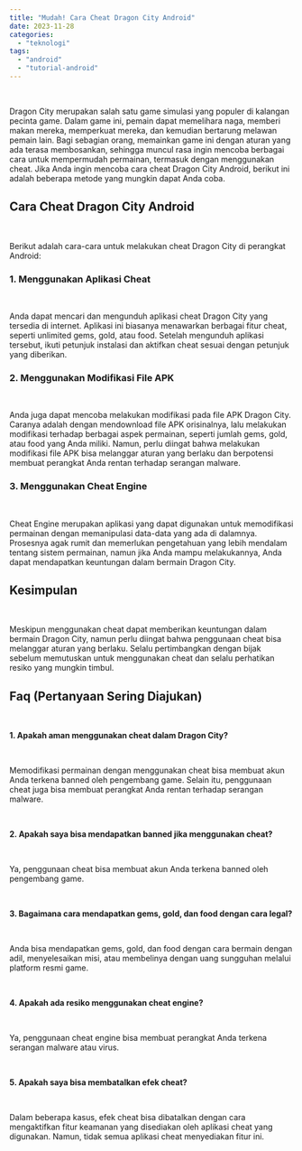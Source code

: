 ```yaml
---
title: "Mudah! Cara Cheat Dragon City Android"
date: 2023-11-28
categories: 
  - "teknologi"
tags: 
  - "android"
  - "tutorial-android"
---
```


 

Dragon City merupakan salah satu game simulasi yang populer di kalangan pecinta game. Dalam game ini, pemain dapat memelihara naga, memberi makan mereka, memperkuat mereka, dan kemudian bertarung melawan pemain lain. Bagi sebagian orang, memainkan game ini dengan aturan yang ada terasa membosankan, sehingga muncul rasa ingin mencoba berbagai cara untuk mempermudah permainan, termasuk dengan menggunakan cheat. Jika Anda ingin mencoba cara cheat Dragon City Android, berikut ini adalah beberapa metode yang mungkin dapat Anda coba.

## Cara Cheat Dragon City Android

 

Berikut adalah cara-cara untuk melakukan cheat Dragon City di perangkat Android:

### 1\. Menggunakan Aplikasi Cheat

 

Anda dapat mencari dan mengunduh aplikasi cheat Dragon City yang tersedia di internet. Aplikasi ini biasanya menawarkan berbagai fitur cheat, seperti unlimited gems, gold, atau food. Setelah mengunduh aplikasi tersebut, ikuti petunjuk instalasi dan aktifkan cheat sesuai dengan petunjuk yang diberikan.

### 2\. Menggunakan Modifikasi File APK

 

Anda juga dapat mencoba melakukan modifikasi pada file APK Dragon City. Caranya adalah dengan mendownload file APK orisinalnya, lalu melakukan modifikasi terhadap berbagai aspek permainan, seperti jumlah gems, gold, atau food yang Anda miliki. Namun, perlu diingat bahwa melakukan modifikasi file APK bisa melanggar aturan yang berlaku dan berpotensi membuat perangkat Anda rentan terhadap serangan malware.

### 3\. Menggunakan Cheat Engine

 

Cheat Engine merupakan aplikasi yang dapat digunakan untuk memodifikasi permainan dengan memanipulasi data-data yang ada di dalamnya. Prosesnya agak rumit dan memerlukan pengetahuan yang lebih mendalam tentang sistem permainan, namun jika Anda mampu melakukannya, Anda dapat mendapatkan keuntungan dalam bermain Dragon City.

## Kesimpulan

 

Meskipun menggunakan cheat dapat memberikan keuntungan dalam bermain Dragon City, namun perlu diingat bahwa penggunaan cheat bisa melanggar aturan yang berlaku. Selalu pertimbangkan dengan bijak sebelum memutuskan untuk menggunakan cheat dan selalu perhatikan resiko yang mungkin timbul.

## Faq (Pertanyaan Sering Diajukan)

 

**1\. Apakah aman menggunakan cheat dalam Dragon City?**

 

Memodifikasi permainan dengan menggunakan cheat bisa membuat akun Anda terkena banned oleh pengembang game. Selain itu, penggunaan cheat juga bisa membuat perangkat Anda rentan terhadap serangan malware.

 

**2\. Apakah saya bisa mendapatkan banned jika menggunakan cheat?**

 

Ya, penggunaan cheat bisa membuat akun Anda terkena banned oleh pengembang game.

 

**3\. Bagaimana cara mendapatkan gems, gold, dan food dengan cara legal?**

 

Anda bisa mendapatkan gems, gold, dan food dengan cara bermain dengan adil, menyelesaikan misi, atau membelinya dengan uang sungguhan melalui platform resmi game.

 

**4\. Apakah ada resiko menggunakan cheat engine?**

 

Ya, penggunaan cheat engine bisa membuat perangkat Anda terkena serangan malware atau virus.

 

**5\. Apakah saya bisa membatalkan efek cheat?**

 

Dalam beberapa kasus, efek cheat bisa dibatalkan dengan cara mengaktifkan fitur keamanan yang disediakan oleh aplikasi cheat yang digunakan. Namun, tidak semua aplikasi cheat menyediakan fitur ini.
